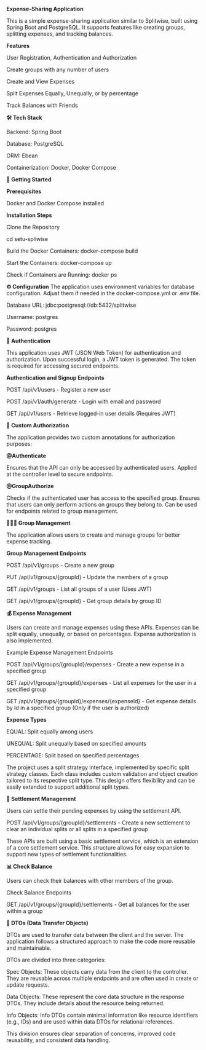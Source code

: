 **Expense-Sharing Application**

This is a simple expense-sharing application similar to Splitwise, built using Spring Boot and PostgreSQL. 
It supports features like creating groups, splitting expenses, and tracking balances.

**Features**

User Registration, Authentication and Authorization

Create groups with any number of users

Create and View Expenses

Split Expenses Equally, Unequally, or by percentage

Track Balances with Friends



**🛠️ Tech Stack**

Backend: Spring Boot

Database: PostgreSQL

ORM: Ebean

Containerization: Docker, Docker Compose

**🏁 Getting Started**

**Prerequisites**

Docker and Docker Compose installed

**Installation Steps**

Clone the Repository

cd setu-spliwise

Build the Docker Containers:   docker-compose build

Start the Containers:   docker-compose up

Check if Containers are Running:   docker ps

**⚙️ Configuration**
The application uses environment variables for database configuration. Adjust them if needed in the docker-compose.yml or .env file.

Database URL: jdbc:postgresql://db:5432/splitwise

Username: postgres

Password: postgres

**🔐 Authentication**

This application uses JWT (JSON Web Token) for authentication and authorization.
Upon successful login, a JWT token is generated.
The token is required for accessing secured endpoints.

**Authentication and Signup Endpoints**

POST /api/v1/users - Register a new user

POST /api/v1/auth/generate - Login with email and password

GET /api/v1/users - Retrieve logged-in user details (Requires JWT)

**🔎 Custom Authorization**

The application provides two custom annotations for authorization purposes:

**@Authenticate**

Ensures that the API can only be accessed by authenticated users.
Applied at the controller level to secure endpoints.

**@GroupAuthorize**

Checks if the authenticated user has access to the specified group.
Ensures that users can only perform actions on groups they belong to.
Can be used for endpoints related to group management.



**🧑‍🤝‍🧑 Group Management**

The application allows users to create and manage groups for better expense tracking.

**Group Management Endpoints**

POST /api/v1/groups - Create a new group

PUT /api/v1/groups/{groupId} - Update the members of a group

GET /api/v1/groups - List all groups of a user (Uses JWT)

GET /api/v1/groups/{groupId} - Get group details by group ID

**💰 Expense Management**

Users can create and manage expenses using these APIs. 
Expenses can be split equally, unequally, or based on percentages. Expense authorization is also implemented.

Example Expense Management Endpoints

POST /api/v1/groups/{groupId}/expenses - Create a new expense in a specified group

GET /api/v1/groups/{groupId}/expenses - List all expenses for the user in a specified group

GET /api/v1/groups/{groupId}/expenses/{expenseId} - Get expense details by Id in a specified group (Only if the user is authorized)

**Expense Types**

EQUAL: Split equally among users

UNEQUAL: Split unequally based on specified amounts

PERCENTAGE: Split based on specified percentages

The project uses a split strategy interface, implemented by specific split strategy classes. 
Each class includes custom validation and object creation tailored to its respective split type. 
This design offers flexibility and can be easily extended to support additional split types.

**🤝 Settlement Management**

Users can settle their pending expenses by using the settlement API.

POST /api/v1/groups/{groupId}/settlements - Create a new settlement to clear an individual 
splits or all splits in a specified group 

These APIs are built using a basic settlement service, which is an extension of a core settlement service. 
This structure allows for easy expansion to support new types of settlement functionalities.

**📊 Check Balance**

Users can check their balances with other members of the group.

Check Balance Endpoints

GET /api/v1/groups/{groupId}/settlements - Get all balances for the user within a group

**🧳 DTOs (Data Transfer Objects)**

DTOs are used to transfer data between the client and the server. 
The application follows a structured approach to make the code more reusable and maintainable.

DTOs are divided into three categories:

Spec Objects: These objects carry data from the client to the controller. 
They are reusable across multiple endpoints and are often used in create or update requests.

Data Objects: These represent the core data structure in the response DTOs. 
They include details about the resource being returned.

Info Objects: Info DTOs contain minimal information like resource identifiers (e.g., IDs) 
and are used within data DTOs for relational references.

This division ensures clear separation of concerns, improved code reusability, and consistent data handling.
